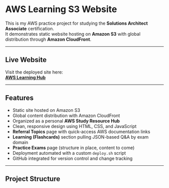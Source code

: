 # AWS Learning S3 Website

This is my AWS practice project for studying the **Solutions Architect Associate** certification.  
It demonstrates static website hosting on **Amazon S3** with global distribution through **Amazon CloudFront**.

---

## Live Website
Visit the deployed site here:  
[**AWS Learning Hub**](https://d3mq77u0a0xpwJ.cloudfront.net/)

---

## Features
- Static site hosted on Amazon S3
- Global content distribution with Amazon CloudFront
- Organized as a personal **AWS Study Resource Hub**
- Clean, responsive design using HTML, CSS, and JavaScript
- **Referral Topics** page with quick-access AWS documentation links
- **Learning (Flashcards)** section pulling JSON-based Q&A by exam domain
- **Practice Exams** page (structure in place, content to come)
- Deployment automated with a custom `deploy.sh` script
- GitHub integrated for version control and change tracking

---

## Project Structure
